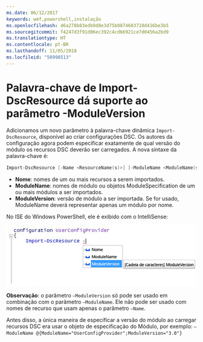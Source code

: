 ```yaml
---
ms.date: 06/12/2017
keywords: wmf,powershell,instalação
ms.openlocfilehash: 46a278b83edb9d8e3d75b0874603710d416be3b5
ms.sourcegitcommit: f4247d3f91d06ec392c4cd66921ce7d0456a2bd9
ms.translationtype: HT
ms.contentlocale: pt-BR
ms.lasthandoff: 11/05/2018
ms.locfileid: "50998513"
---
```

# <a name="import-dscresource-keyword-supports--moduleversion-parameter"></a>Palavra-chave de Import-DscResource dá suporte ao parâmetro -ModuleVersion

Adicionamos um novo parâmetro à palavra-chave dinâmica `Import-DscResource`, disponível ao criar configurações DSC. Os autores da configuração agora podem especificar exatamente de qual versão do módulo os recursos DSC deverão ser carregados. A nova sintaxe da palavra-chave é:

```powershell
Import-DscResource [-Name <ResourceName(s)>] [-ModuleName <ModuleName(s)>] [-ModuleVersion <ModuleVersion>]
```

* **Nome**: nomes de um ou mais recursos a serem importados.
* **ModuleName**: nomes de módulo ou objetos ModuleSpecification de um ou mais módulos a ser importados.
* **ModuleVersion**: versão de módulo a ser importada. Se for usado, ModuleName deverá representar apenas um módulo por nome.

No ISE do Windows PowerShell, ele é exibido com o IntelliSense:

![](../images/Import-DscResource-Modversion.jpg)

**Observação**: o parâmetro `–ModuleVersion` só pode ser usado em combinação com o parâmetro `–ModuleName`. Ele não pode ser usado com nomes de recurso que usam apenas o parâmetro `–Name`.

Antes disso, a única maneira de especificar a versão do módulo ao carregar recursos DSC era usar o objeto de especificação do Módulo, por exemplo: `–ModuleName @{ModuleName="UserConfigProvider";ModuleVersion="3.0"}`
